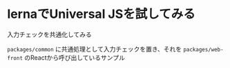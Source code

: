 # lernaでUniversal JSを試してみる

入力チェックを共通化してみる

`packages/common` に共通処理として入力チェックを置き、それを
`packages/web-front` のReactから呼び出しているサンプル

